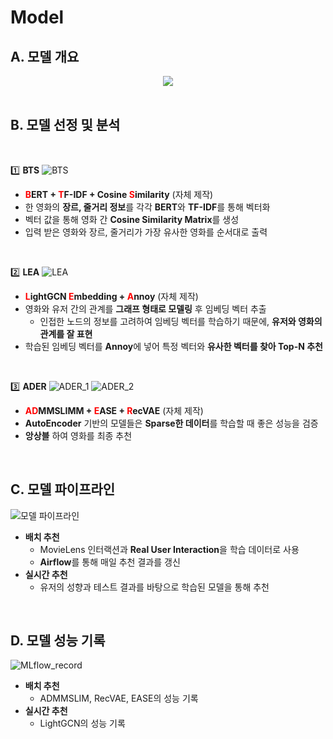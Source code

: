 # Model

## A. 모델 개요
<p align="center"><img src="https://user-images.githubusercontent.com/71438046/217650869-9b7a0720-0261-4b28-be0b-afbd7a6ae5ed.png" /><br><br></p>

## B. 모델 선정 및 분석  
<br>

1️⃣ **BTS**
![BTS](https://user-images.githubusercontent.com/79351899/220557592-93a94d11-7384-4a6a-a2b3-01ac769072ec.png)

- **<span style='color:red'>B</span>ERT + <span style='color:red'>T</span>F-IDF + Cosine <span style='color:red'>S</span>imilarity** (자체 제작)
- 한 영화의 **장르, 줄거리 정보**를 각각 **BERT**와 **TF-IDF**를 통해 벡터화
- 벡터 값을 통해 영화 간 **Cosine Similarity Matrix**를 생성
- 입력 받은 영화와 장르, 줄거리가 가장 유사한 영화를 순서대로 출력

<br>

2️⃣ **LEA**
![LEA](https://user-images.githubusercontent.com/79351899/220557568-b40ee931-59c7-4d5e-bd48-ed075c4a9f86.png)
- **<span style='color:red'>L</span>ightGCN <span style='color:red'>E</span>mbedding + <span style='color:red'>A</span>nnoy** (자체 제작)
- 영화와 유저 간의 관계를 **그래프 형태로 모델링** 후 임베딩 벡터 추출
    - 인접한 노드의 정보를 고려하여 임베딩 벡터를 학습하기 때문에, **유저와 영화의 관계를 잘 표현**
- 학습된 임베딩 벡터를 **Annoy**에 넣어 특정 벡터와 **유사한 벡터를 찾아 Top-N 추천**

<br>

3️⃣ **ADER**
![ADER_1](https://user-images.githubusercontent.com/79351899/220560123-5f680fec-3a4c-4f04-990f-707f78ec1e58.png)
![ADER_2](https://user-images.githubusercontent.com/79351899/220557400-dd26edd7-42a0-4e80-9dbf-721771a2cb14.png)
- **<span style='color:red'>AD</span>MMSLIMM + <span style='color:red'>E</span>ASE + <span style='color:red'>R</span>ecVAE** (자체 제작)
- **AutoEncoder** 기반의 모델들은 **Sparse한 데이터**를 학습할 때 좋은 성능을 검증
- **앙상블** 하여 영화를 최종 추천

<br>

## C. 모델 파이프라인

![모델 파이프라인](https://user-images.githubusercontent.com/79351899/220557363-f7163d90-bae0-4828-a975-7cf4ed6148e2.png)
- **배치 추천**
    - MovieLens 인터랙션과 **Real User Interaction**을 학습 데이터로 사용
    - **Airflow**를 통해 매일 추천 결과를 갱신
- **실시간 추천**
    - 유저의 성향과 테스트 결과를 바탕으로 학습된 모델을 통해 추천

<br>

## D. 모델 성능 기록
![MLflow_record](https://user-images.githubusercontent.com/79351899/220561025-429130a8-2905-4e51-83b5-58364461e230.png)
- **배치 추천**
    - ADMMSLIM, RecVAE, EASE의 성능 기록
- **실시간 추천**
    - LightGCN의 성능 기록
